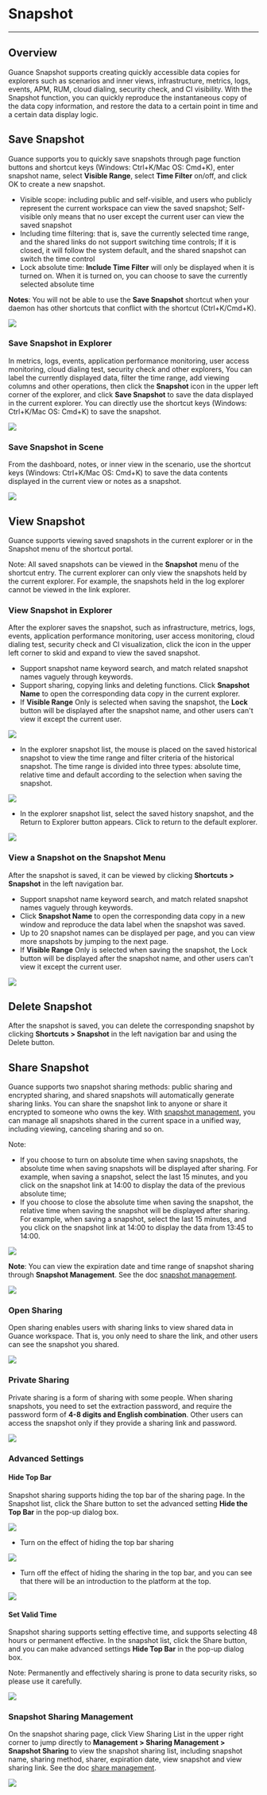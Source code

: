 # Snapshot
---


## Overview

Guance Snapshot supports creating quickly accessible data copies for explorers such as scenarios and inner views, infrastructure, metrics, logs, events, APM, RUM, cloud dialing, security check, and CI visibility. With the Snapshot function, you can quickly reproduce the instantaneous copy of the data copy information, and restore the data to a certain point in time and a certain data display logic.


## Save Snapshot

Guance supports you to quickly save snapshots through page function buttons and shortcut keys (Windows: Ctrl+K/Mac OS: Cmd+K), enter snapshot name, select **Visible Range**, select **Time Filter** on/off, and click OK to create a new snapshot.

- Visible scope: including public and self-visible, and users who publicly represent the current workspace can view the saved snapshot; Self-visible only means that no user except the current user can view the saved snapshot
- Including time filtering: that is, save the currently selected time range, and the shared links do not support switching time controls; If it is closed, it will follow the system default, and the shared snapshot can switch the time control
- Lock absolute time: **Include Time Filter** will only be displayed when it is turned on. When it is turned on, you can choose to save the currently selected absolute time

**Notes**: You will not be able to use the **Save Snapshot** shortcut when your daemon has other shortcuts that conflict with the shortcut (Ctrl+K/Cmd+K).

![](img/6.snapshot_0.png)


### Save Snapshot in Explorer

In metrics, logs, events, application performance monitoring, user access monitoring, cloud dialing test, security check and other explorers, You can label the currently displayed data, filter the time range, add viewing columns and other operations, then click the **Snapshot** icon in the upper left corner of the explorer, and click **Save Snapshot** to save the data displayed in the current explorer. You can directly use the shortcut keys (Windows: Ctrl+K/Mac OS: Cmd+K) to save the snapshot.

![](img/6.snapshot_1.png)

### Save Snapshot in Scene

From the dashboard, notes, or inner view in the scenario, use the shortcut keys (Windows: Ctrl+K/Mac OS: Cmd+K) to save the data contents displayed in the current view or notes as a snapshot.

![](img/6.snapshot_3.png)


## View Snapshot

Guance supports viewing saved snapshots in the current explorer or in the Snapshot menu of the shortcut portal.

Note: All saved snapshots can be viewed in the **Snapshot** menu of the shortcut entry. The current explorer can only view the snapshots held by the current explorer. For example, the snapshots held in the log explorer cannot be viewed in the link explorer.

### View Snapshot in Explorer

After the explorer saves the snapshot, such as infrastructure, metrics, logs, events, application performance monitoring, user access monitoring, cloud dialing test, security check and CI visualization, click the icon in the upper left corner to skid and expand to view the saved snapshot.

- Support snapshot name keyword search, and match related snapshot names vaguely through keywords.
- Support sharing, copying links and deleting functions. Click **Snapshot Name** to open the corresponding data copy in the current explorer.
- If **Visible Range** Only is selected when saving the snapshot, the **Lock** button will be displayed after the snapshot name, and other users can't view it except the current user.

![](img/6.snapshot_4.png)

- In the explorer snapshot list, the mouse is placed on the saved historical snapshot to view the time range and filter criteria of the historical snapshot. The time range is divided into three types: absolute time, relative time and default according to the selection when saving the snapshot.

![](img/6.snapshot_5.png)

- In the explorer snapshot list, select the saved history snapshot, and the Return to Explorer button appears. Click to return to the default explorer.

![](img/6.snapshot_1.1.png)



### View a Snapshot on the Snapshot Menu

After the snapshot is saved, it can be viewed by clicking **Shortcuts > Snapshot** in the left navigation bar.

- Support snapshot name keyword search, and match related snapshot names vaguely through keywords.
- Click **Snapshot Name** to open the corresponding data copy in a new window and reproduce the data label when the snapshot was saved.
- Up to 20 snapshot names can be displayed per page, and you can view more snapshots by jumping to the next page.
- If **Visible Range** Only is selected when saving the snapshot, the Lock button will be displayed after the snapshot name, and other users can't view it except the current user.

![](img/6.snapshot_6.png)


## Delete Snapshot

After the snapshot is saved, you can delete the corresponding snapshot by clicking **Shortcuts > Snapshot** in the left navigation bar and using the Delete button.


## Share Snapshot

Guance supports two snapshot sharing methods: public sharing and encrypted sharing, and shared snapshots will automatically generate sharing links. You can share the snapshot link to anyone or share it encrypted to someone who owns the key. With [snapshot management](../management/snapshot.md), you can manage all snapshots shared in the current space in a unified way, including viewing, canceling sharing and so on.

Note:

- If you choose to turn on absolute time when saving snapshots, the absolute time when saving snapshots will be displayed after sharing. For example, when saving a snapshot, select the last 15 minutes, and you click on the snapshot link at 14:00 to display the data of the previous absolute time;
- If you choose to close the absolute time when saving the snapshot, the relative time when saving the snapshot will be displayed after sharing. For example, when saving a snapshot, select the last 15 minutes, and you click on the snapshot link at 14:00 to display the data from 13:45 to 14:00.

![](img/8.snap_5.png)

**Note**: You can view the expiration date and time range of snapshot sharing through **Snapshot Management**. See the doc [snapshot management](../management/snapshot.md).

![](img/8.snap_6.png)


### Open Sharing

Open sharing enables users with sharing links to view shared data in Guance workspace. That is, you only need to share the link, and other users can see the snapshot you shared.

![](img/6.share_1.png)


### Private Sharing

Private sharing is a form of sharing with some people. When sharing snapshots, you need to set the extraction password, and require the password form of **4-8 digits and English combination**. Other users can access the snapshot only if they provide a sharing link and password.

![](img/6.share_2.png)

### Advanced Settings


#### Hide Top Bar

Snapshot sharing supports hiding the top bar of the sharing page. In the Snapshot list, click the Share button to set the advanced setting **Hide the Top Bar** in the pop-up dialog box.

![](img/6.share_3.png)

- Turn on the effect of hiding the top bar sharing

![](img/12.share_pic_2.png)

- Turn off the effect of hiding the sharing in the top bar, and you can see that there will be an introduction to the platform at the top.

![](img/12.share_pic_3.png)

#### Set Valid Time

Snapshot sharing supports setting effective time, and supports selecting 48 hours or permanent effective. In the snapshot list, click the Share button, and you can make advanced settings **Hide Top Bar** in the pop-up dialog box.

Note: Permanently and effectively sharing is prone to data security risks, so please use it carefully.

![](img/6.share_4.png)


### Snapshot Sharing Management

On the snapshot sharing page, click View Sharing List in the upper right corner to jump directly to **Management > Sharing Management > Snapshot Sharing** to view the snapshot sharing list, including snapshot name, sharing method, sharer, expiration date, view snapshot and view sharing link. See the doc [share management](../management/share-management.md).

![](img/6.share_1.png)



